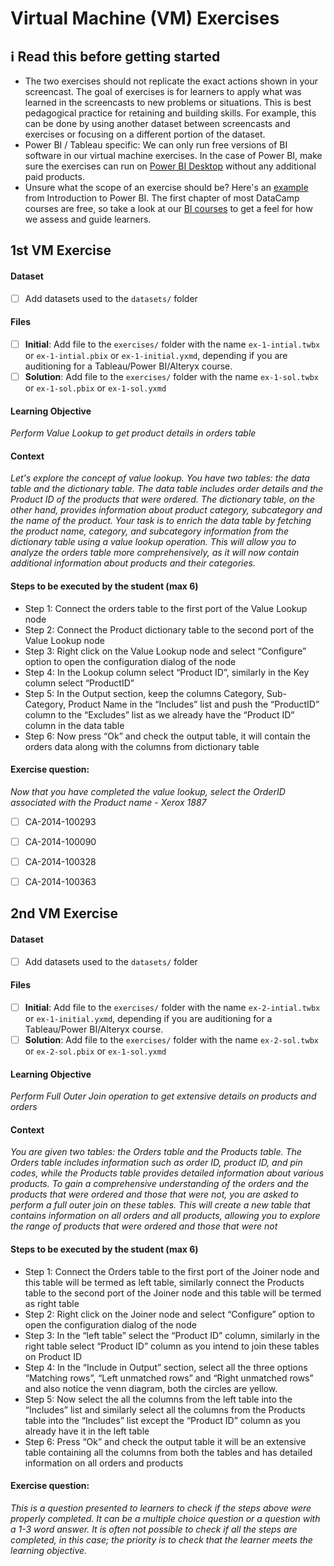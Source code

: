 # Virtual Machine (VM) Exercises

## :information_source: Read this before getting started
- The two exercises should not replicate the exact actions shown in your screencast. The goal of exercises is for learners to apply what was learned in the screencasts to new problems or situations. This is best pedagogical practice for retaining and building skills. For example, this can be done by using another dataset between screencasts and exercises or focusing on a different portion of the dataset.
- Power BI / Tableau specific: We can only run free versions of BI software in our virtual machine exercises. In the case of Power BI, make sure the exercises can run on [Power BI Desktop](https://powerbi.microsoft.com/en-us/desktop/) without any additional paid products. 
- Unsure what the scope of an exercise should be? Here's an [example](https://campus.datacamp.com/courses/introduction-to-power-bi/getting-started-with-power-bi?ex=14) from Introduction to Power BI. The first chapter of most DataCamp courses are free, so take a look at our [BI courses](https://learn.datacamp.com/courses?technologies=Tableau&technologies=Power%20BI) to get a feel for how we assess and guide learners.

## 1st VM Exercise

#### Dataset

- [ ] Add datasets used to the `datasets/` folder

#### Files

- [ ] **Initial**: Add file to the `exercises/`  folder with the name `ex-1-intial.twbx` or `ex-1-intial.pbix` or `ex-1-initial.yxmd`, depending if you are auditioning for a Tableau/Power BI/Alteryx course.
- [ ] **Solution**: Add file to the `exercises/`  folder with the name `ex-1-sol.twbx` or `ex-1-sol.pbix` or `ex-1-sol.yxmd`

#### Learning Objective

*Perform Value Lookup to get product details in orders table*

#### Context

*Let's explore the concept of value lookup. You have two tables: the data table and the dictionary table. The data table includes order details and the Product ID of the products that were ordered. The dictionary table, on the other hand, provides information about product category, subcategory and the name of the product. Your task is to enrich the data table by fetching the product name, category, and subcategory information from the dictionary table using a value lookup operation. This will allow you to analyze the orders table more comprehensively, as it will now contain additional information about products and their categories.*

#### Steps to be executed by the student (max 6)

- Step 1: Connect the orders table to the first port of the Value Lookup node
- Step 2: Connect the Product dictionary table to the second port of the Value Lookup node
- Step 3: Right click on the Value Lookup node and select “Configure” option to open the configuration dialog of the node
- Step 4: In the Lookup column select “Product ID”, similarly in the Key column select “ProductID”
- Step 5: In the Output section, keep the columns Category, Sub-Category, Product Name in the “Includes” list and push the “ProductID” column to the “Excludes” list as we already have the “Product ID” column in the data table
- Step 6: Now press “Ok” and check the output table, it will contain the orders data along with the columns from dictionary table  


#### Exercise question:
*Now that you have completed the value lookup, select the OrderID associated with the Product name - Xerox 1887*
- [ ] CA-2014-100293
- [ ] CA-2014-100090
- [ ] CA-2014-100328
- [ ] CA-2014-100363



## 2nd VM Exercise

#### Dataset

- [ ] Add datasets used to the `datasets/` folder

#### Files

- [ ] **Initial**: Add file to the `exercises/`  folder with the name `ex-2-intial.twbx` or `ex-1-initial.yxmd`, depending if you are auditioning for a Tableau/Power BI/Alteryx course.
- [ ] **Solution**: Add file to the `exercises/`  folder with the name `ex-2-sol.twbx` or `ex-2-sol.pbix` or `ex-1-sol.yxmd`

#### Learning Objective

*Perform Full Outer Join operation to get extensive details on products and orders*

#### Context

*You are given two tables: the Orders table and the Products table. The Orders table includes information such as order ID, product ID, and pin codes, while the Products table provides detailed information about various products. To gain a comprehensive understanding of the orders and the products that were ordered and those that were not, you are asked to perform a full outer join on these tables. This will create a new table that contains information on all orders and all products, allowing you to explore the range of products that were ordered and those that were not*

#### Steps to be executed by the student (max 6)

- Step 1: Connect the Orders table to the first port of the Joiner node and this table will be termed as left table, similarly connect the Products table to the second port of the Joiner node and this table will be termed as right table 
- Step 2: Right click on the Joiner node and select “Configure” option to open the configuration dialog of the node
- Step 3: In the “left table” select the “Product ID” column, similarly in the right table select “Product ID” column as you intend to join these tables on Product ID
- Step 4: In the “Include in Output” section, select all the three options “Matching rows”, “Left unmatched rows” and “Right unmatched rows” and also notice the venn diagram, both the circles are yellow.  
- Step 5: Now select the all the columns from the left table into the “Includes” list and similarly select all the columns from the Products table into the “Includes” list except the “Product ID” column as you already have it in the left table   
- Step 6: Press “Ok” and check the output table it will be an extensive table containing all the columns from both the tables and has detailed information on all orders and products

#### Exercise question:
*This is a question presented to learners to check if the steps above were properly completed. It can be a multiple choice question or a question with a 1-3 word answer. It is often not possible to check if all the steps are completed, in this case; the priority is to check that the learner meets the learning objective.*



